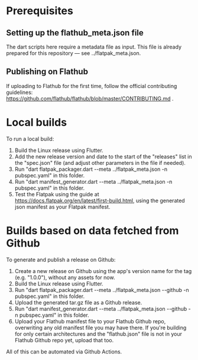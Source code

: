# Prerequisites
## Setting up the flathub_meta.json file
The dart scripts here require a metadata file as input. This file is already prepared for this repository — see ../flatpak_meta.json.

## Publishing on Flathub
If uploading to Flathub for the first time, follow the official contributing guidelines: https://github.com/flathub/flathub/blob/master/CONTRIBUTING.md .

# Local builds

To run a local build:

1. Build the Linux release using Flutter.
2. Add the new release version and date to the start of the "releases" list in the "spec.json" file (and adjust other parameters in the file if needed).
3. Run "dart flatpak_packager.dart --meta ../flatpak_meta.json -n pubspec.yaml" in this folder.
4. Run "dart manifest_generator.dart --meta ../flatpak_meta.json -n pubspec.yaml" in this folder.
5. Test the Flatpak using the guide at https://docs.flatpak.org/en/latest/first-build.html, using the generated json manifest as your Flatpak manifest.

# Builds based on data fetched from Github

To generate and publish a release on Github:

1. Create a new release on Github using the app's version name for the tag (e.g. "1.0.0"), without any assets for now.
2. Build the Linux release using Flutter.
3. Run "dart flatpak_packager.dart --meta ../flatpak_meta.json --github -n pubspec.yaml" in this folder.
4. Upload the generated tar.gz file as a Github release.
5. Run "dart manifest_generator.dart --meta ../flatpak_meta.json --github -n pubspec.yaml" in this folder.
6. Upload your Flathub manifest file to your Flathub Github repo, overwriting any old manifest file you may have there. If you're building for only certain architectures and the "flathub.json" file is not in your Flathub Github repo yet, upload that too.

All of this can be automated via Github Actions.